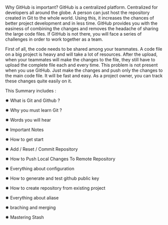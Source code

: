 Why GitHub is important?
GitHub is a centralized platform. Centralized for developers all around the globe. A person can just host the repository created in Git to the whole world. Using this, it increases the chances of better project development and in less time. GitHub provides you with the easiness of combining the changes and removes the headache of sharing the large code files. If GitHub is not there, you will face a series of challenges in order to work together as a team.

First of all, the code needs to be shared among your teammates. A code file on a big project is heavy and will take a lot of resources. After the upload, when your teammates will make the changes to the file, they still have to upload the complete file each and every time. This problem is not present when you use GitHub. Just make the changes and push only the changes to the main code file. It will be fast and easy. As a project owner, you can track these changes quite easily on it.

This Summary includes :


✸ What is Git and Github ?

✸ Why you must learn Git ?

✸ Words you will hear

✸ Important Notes

✸ How to get start

✸ Add / Reset / Commit Repository

✸ How to Push Local Changes To Remote Repository

✸ Everything about configuration

✸ How to generate and test github public key

✸ How to create repository from existing project

✸ Everything about aliase

✸ braching and merging

✸ Mastering Stash

✸ How to Restore / clean files

✸ resetting the head

✸ ignoring files and directories

✸ tagging and releasing 


